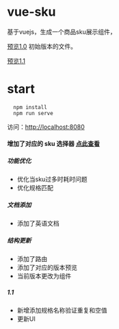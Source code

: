 # vue-sku
基于vuejs，生成一个商品sku展示组件，

[预览1.0](http://www.opnnn.com/sku2?version=git)
初始版本的文件。

[预览1.1](http://www.opnnn.com/sku2/index2?version=git)

# start
```
  npm install
  npm run serve
```
访问：[http://localhost:8080](http://www.opnnn.com/sku2/index2?version=git)

#### 增加了对应的 sku 选择器 [点此查看](http://www.opnnn.com/sku3?version=git)

##### 功能优化

* 优化当sku过多时耗时问题
* 优化规格匹配

##### 文档添加

* 添加了英语文档

##### 结构更新

* 添加了路由
* 添加了对应的版本预览
* 当前版本更改为组件

##### 1.1
* 新增添加规格名称验证重复和空值
* 更新UI
